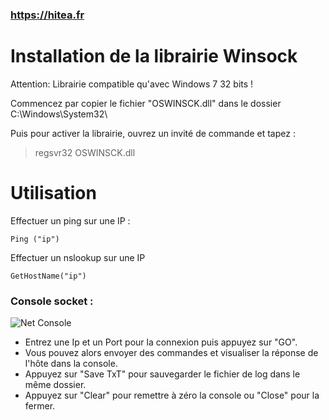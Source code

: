 ### https://hitea.fr

# Installation de la librairie Winsock

Attention: Librairie compatible qu'avec Windows 7 32 bits !

Commencez par copier le fichier "OSWINSCK.dll" dans le dossier C:\Windows\System32\

Puis pour activer la librairie, ouvrez un invité de commande et tapez :

> regsvr32 OSWINSCK.dll

# Utilisation

Effectuer un ping sur une IP :
```
Ping ("ip")
```

Effectuer un nslookup sur une IP
```
GetHostName("ip")
```

### Console socket :

![Net Console](https://hitea.fr//wp-content/uploads/2016/11/console.jpg)

- Entrez une Ip et un Port pour la connexion puis appuyez sur "GO".
- Vous pouvez alors envoyer des commandes et visualiser la réponse de l'hôte dans la console.
- Appuyez sur "Save TxT" pour sauvegarder le fichier de log dans le même dossier.
- Appuyez sur "Clear" pour remettre à zéro la console ou "Close" pour la fermer.
